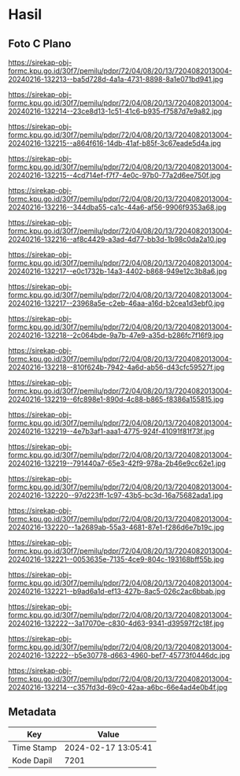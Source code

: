 # Hasil

## Foto C Plano

https://sirekap-obj-formc.kpu.go.id/30f7/pemilu/pdpr/72/04/08/20/13/7204082013004-20240216-132213--ba5d728d-4a1a-4731-8898-8a1e071bd941.jpg

https://sirekap-obj-formc.kpu.go.id/30f7/pemilu/pdpr/72/04/08/20/13/7204082013004-20240216-132214--23ce8d13-1c51-41c6-b935-f7587d7e9a82.jpg

https://sirekap-obj-formc.kpu.go.id/30f7/pemilu/pdpr/72/04/08/20/13/7204082013004-20240216-132215--a864f616-14db-41af-b85f-3c67eade5d4a.jpg

https://sirekap-obj-formc.kpu.go.id/30f7/pemilu/pdpr/72/04/08/20/13/7204082013004-20240216-132215--4cd714ef-f7f7-4e0c-97b0-77a2d6ee750f.jpg

https://sirekap-obj-formc.kpu.go.id/30f7/pemilu/pdpr/72/04/08/20/13/7204082013004-20240216-132216--344dba55-ca1c-44a6-af56-9906f9353a68.jpg

https://sirekap-obj-formc.kpu.go.id/30f7/pemilu/pdpr/72/04/08/20/13/7204082013004-20240216-132216--af8c4429-a3ad-4d77-bb3d-1b98c0da2a10.jpg

https://sirekap-obj-formc.kpu.go.id/30f7/pemilu/pdpr/72/04/08/20/13/7204082013004-20240216-132217--e0c1732b-14a3-4402-b868-949e12c3b8a6.jpg

https://sirekap-obj-formc.kpu.go.id/30f7/pemilu/pdpr/72/04/08/20/13/7204082013004-20240216-132217--23968a5e-c2eb-46aa-a16d-b2cea1d3ebf0.jpg

https://sirekap-obj-formc.kpu.go.id/30f7/pemilu/pdpr/72/04/08/20/13/7204082013004-20240216-132218--2c064bde-9a7b-47e9-a35d-b286fc7f16f9.jpg

https://sirekap-obj-formc.kpu.go.id/30f7/pemilu/pdpr/72/04/08/20/13/7204082013004-20240216-132218--810f624b-7942-4a6d-ab56-d43cfc59527f.jpg

https://sirekap-obj-formc.kpu.go.id/30f7/pemilu/pdpr/72/04/08/20/13/7204082013004-20240216-132219--6fc898e1-890d-4c88-b865-f8386a155815.jpg

https://sirekap-obj-formc.kpu.go.id/30f7/pemilu/pdpr/72/04/08/20/13/7204082013004-20240216-132219--4e7b3af1-aaa1-4775-924f-41091f81f73f.jpg

https://sirekap-obj-formc.kpu.go.id/30f7/pemilu/pdpr/72/04/08/20/13/7204082013004-20240216-132219--791440a7-65e3-42f9-978a-2b46e9cc62e1.jpg

https://sirekap-obj-formc.kpu.go.id/30f7/pemilu/pdpr/72/04/08/20/13/7204082013004-20240216-132220--97d223ff-1c97-43b5-bc3d-16a75682ada1.jpg

https://sirekap-obj-formc.kpu.go.id/30f7/pemilu/pdpr/72/04/08/20/13/7204082013004-20240216-132220--1a2689ab-55a3-4681-87e1-f286d6e7b19c.jpg

https://sirekap-obj-formc.kpu.go.id/30f7/pemilu/pdpr/72/04/08/20/13/7204082013004-20240216-132221--0053635e-7135-4ce9-804c-193168bff55b.jpg

https://sirekap-obj-formc.kpu.go.id/30f7/pemilu/pdpr/72/04/08/20/13/7204082013004-20240216-132221--b9ad6a1d-ef13-427b-8ac5-026c2ac6bbab.jpg

https://sirekap-obj-formc.kpu.go.id/30f7/pemilu/pdpr/72/04/08/20/13/7204082013004-20240216-132222--3a17070e-c830-4d63-9341-d39597f2c18f.jpg

https://sirekap-obj-formc.kpu.go.id/30f7/pemilu/pdpr/72/04/08/20/13/7204082013004-20240216-132222--b5e30778-d663-4960-bef7-45773f0446dc.jpg

https://sirekap-obj-formc.kpu.go.id/30f7/pemilu/pdpr/72/04/08/20/13/7204082013004-20240216-132214--c357fd3d-69c0-42aa-a6bc-66e4ad4e0b4f.jpg


## Metadata

| Key        | Value               |
| ---------- | ------------------- |
| Time Stamp | 2024-02-17 13:05:41 |
| Kode Dapil | 7201                |



